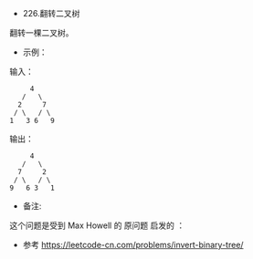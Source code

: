 - 226.翻转二叉树

翻转一棵二叉树。

- 示例：

输入：

```
     4
   /   \
  2     7
 / \   / \
1   3 6   9
```

输出：

```
     4
   /   \
  7     2
 / \   / \
9   6 3   1
```

- 备注:

这个问题是受到 Max Howell 的 原问题 启发的 ：

- 参考
  https://leetcode-cn.com/problems/invert-binary-tree/
